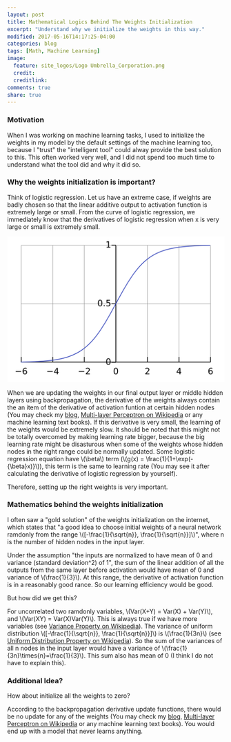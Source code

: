 ```yaml
---
layout: post
title: Mathematical Logics Behind The Weights Initialization
excerpt: "Understand why we initialize the weights in this way."
modified: 2017-05-16T14:17:25-04:00
categories: blog
tags: [Math, Machine Learning]
image:
  feature: site_logos/Logo Umbrella_Corporation.png
  credit: 
  creditlink: 
comments: true
share: true
---
```


### Motivation

When I was working on machine learning tasks, I used to initialize the weights in my model by the default settings of the machine learning too, because I "trust" the "intelligent tool" could alway provide the best solution to this. This often worked very well, and I did not spend too much time to understand what the tool did and why it did so.

### Why the weights initialization is important?

Think of logistic regression. Let us have an extreme case, if weights are badly chosen so that the linear additive output to activation function is extremely large or small. From the curve of logistic regression, we immediately know that the derivatives of logistic regression when x is very large or small is extremely small.

![](/images/blog/2017-05-18-Weights-Initialization/Logistic-curve.svg)

When we are updating the weights in our final output layer or middle hidden layers using backpropagation, the derivative of the weights always contain the an item of the derivative of activation funtion at certain hidden nodes (You may check my [blog](https://leimao.github.io/blog/Programmable-Backpropagation/), [Multi-layer Perceptron on Wikipedia](https://en.wikipedia.org/wiki/Multilayer_perceptron) or any machine learning text books). If this derivative is very small, the learning of the weights would be extremely slow. It should be noted that this might not be totally overcomed by making learning rate bigger, because the big learning rate might be disasturous when some of the weights whose hidden nodes in the right range could be normally updated. Some logistic regression equation have \\(\beta\\) term (\\(g(x) = \frac{1}{1+\exp(-{\beta}x)}\\)), this term is the same to learning rate (You may see it after calculating the derivative of logistic regression by yourself).

Therefore, setting up the right weights is very important.

### Mathematics behind the weights initialization

I often saw a "gold solution" of the weights initialization on the internet, which states that "a good idea to choose initial weights of a neural network ramdonly from the range \\([-\frac{1}{\sqrt{n}}, \frac{1}{\sqrt{n}}]\\)", where n is the number of hidden nodes in the input layer. 

Under the assumption "the inputs are normalized to have mean of 0 and variance (standard deviation^2) of 1", the sum of the linear addition of all the outputs from the same layer before activation would have mean of 0 and variance of \\(\frac{1}{3}\\). At this range, the derivative of activation function is in a reasonably good rance. So our learning efficiency would be good.

But how did we get this? 

For uncorrelated two ramdonly variables, \\(Var(X+Y) = Var(X) + Var(Y)\\), and \\(Var(XY) = Var(X)Var(Y)\\). This is always true if we have more variables (see [Variance Property on Wikipedia](https://en.wikipedia.org/wiki/Variance)). The variance of uniform distribution \\([-\frac{1}{\sqrt{n}}, \frac{1}{\sqrt{n}}]\\) is \\(\frac{1}{3n}\\) (see [Uniform Distribution Property on Wikipedia](https://en.wikipedia.org/wiki/Uniform_distribution_(continuous))). So the sum of the variances of all n nodes in the input layer would have a variance of \\(\frac{1}{3n}\times{n}=\frac{1}{3}\\). This sum also has mean of 0 (I think I do not have to explain this).

### Additional Idea?

How about initialize all the weights to zero?

According to the backpropagation derivative update functions, there would be no update for any of the weights (You may check my [blog](https://leimao.github.io/blog/Programmable-Backpropagation/), [Multi-layer Perceptron on Wikipedia](https://en.wikipedia.org/wiki/Multilayer_perceptron) or any machine learning text books). You would end up with a model that never learns anything.